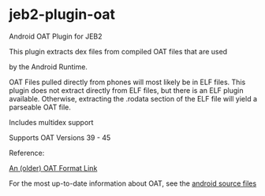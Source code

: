 # jeb2-plugin-oat
Android OAT Plugin for JEB2


This plugin extracts dex files from compiled OAT files that are used

by the Android Runtime.


OAT Files pulled directly from phones will most likely be in ELF files.
This plugin does not extract directly from ELF files, but there is an
ELF plugin available. Otherwise, extracting the .rodata section of the
ELF file will yield a parseable OAT file.


Includes multidex support

Supports OAT Versions 39 - 45


Reference:

[An (older) OAT Format Link](https://www.blackhat.com/docs/asia-15/materials/asia-15-Sabanal-Hiding-Behind-ART-wp.pdf)

For the most up-to-date information about OAT, see the [android source files](https://android.googlesource.com/platform/art/)

